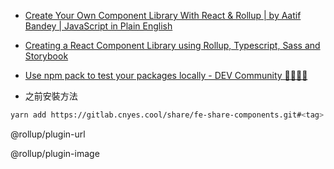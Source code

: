 * [Create Your Own Component Library With React & Rollup | by Aatif Bandey | JavaScript in Plain English](https://javascript.plainenglish.io/tutorial-create-your-own-component-library-with-react-and-rollup-b8978d885297)
* [Creating a React Component Library using Rollup, Typescript, Sass and Storybook](https://blog.harveydelaney.com/creating-your-own-react-component-library/)
* [Use npm pack to test your packages locally - DEV Community 👩‍💻👨‍💻](https://dev.to/scooperdev/use-npm-pack-to-test-your-packages-locally-486e)

* 之前安裝方法
```sh
yarn add https://gitlab.cnyes.cool/share/fe-share-components.git#<tag>
```

@rollup/plugin-url

@rollup/plugin-image